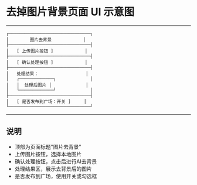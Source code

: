 # 去掉图片背景页面 UI 示意图

---

```
┌───────────────────────────────┐
│        图片去背景            │
├───────────────────────────────┤
│   [ 上传图片按钮 ]            │
├───────────────────────────────┤
│   [ 确认处理按钮 ]            │
├───────────────────────────────┤
│   处理结果：                  │
│   ┌─────────────┐             │
│   │  处理后图片 │             │
│   └─────────────┘             │
├───────────────────────────────┤
│   [ 是否发布到广场：开关 ]     │
└───────────────────────────────┘
```

---

## 说明
- 顶部为页面标题"图片去背景"
- 上传图片按钮，选择本地图片
- 确认处理按钮，点击后进行AI去背景
- 处理结果区，展示去背景后的图片
- 是否发布到广场，使用开关或勾选框 